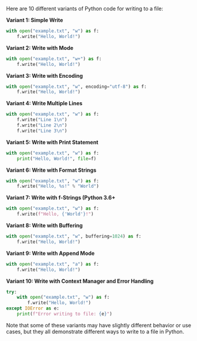 Here are 10 different variants of Python code for writing to a file:

**Variant 1: Simple Write**
```python
with open("example.txt", "w") as f:
    f.write("Hello, World!")
```
**Variant 2: Write with Mode**
```python
with open("example.txt", "w+") as f:
    f.write("Hello, World!")
```
**Variant 3: Write with Encoding**
```python
with open("example.txt", "w", encoding="utf-8") as f:
    f.write("Hello, World!")
```
**Variant 4: Write Multiple Lines**
```python
with open("example.txt", "w") as f:
    f.write("Line 1\n")
    f.write("Line 2\n")
    f.write("Line 3\n")
```
**Variant 5: Write with Print Statement**
```python
with open("example.txt", "w") as f:
    print("Hello, World!", file=f)
```
**Variant 6: Write with Format Strings**
```python
with open("example.txt", "w") as f:
    f.write("Hello, %s!" % "World")
```
**Variant 7: Write with f-Strings (Python 3.6+**
```python
with open("example.txt", "w") as f:
    f.write(f"Hello, {'World'}!")
```
**Variant 8: Write with Buffering**
```python
with open("example.txt", "w", buffering=1024) as f:
    f.write("Hello, World!")
```
**Variant 9: Write with Append Mode**
```python
with open("example.txt", "a") as f:
    f.write("Hello, World!")
```
**Variant 10: Write with Context Manager and Error Handling**
```python
try:
    with open("example.txt", "w") as f:
        f.write("Hello, World!")
except IOError as e:
    print(f"Error writing to file: {e}")
```
Note that some of these variants may have slightly different behavior or use cases, but they all demonstrate different ways to write to a file in Python.